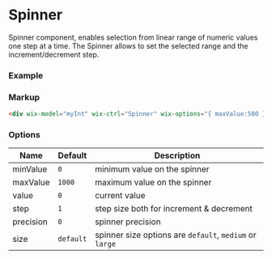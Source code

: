 # Spinner

Spinner component, enables selection from linear range of numeric values one step at a time. The Spinner allows to set the selected range and the increment/decrement step.

### Example

<div wix-model="myInt" wix-ctrl="Spinner" wix-options="{ maxValue:500 }"></div>


### Markup
```html
<div wix-model="myInt" wix-ctrl="Spinner" wix-options="{ maxValue:500 }"></div>
```

### Options

Name      | Default   | Description
----------|-----------|------------
minValue  | `0`       | minimum value on the spinner
maxValue  | `1000`    | maximum value on the spinner
value     | `0`       | current value
step      | `1`       | step size both for increment & decrement
precision | `0`       | spinner precision
size      | `default` | spinner size options are `default`, `medium` or `large`